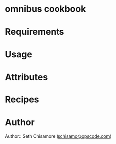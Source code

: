 # omnibus cookbook

# Requirements

# Usage

# Attributes

# Recipes

# Author

Author:: Seth Chisamore (<schisamo@opscode.com>)
